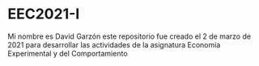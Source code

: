 # EEC2021-I
Mi nombre es David Garzón  este repositorio fue creado el 2 de marzo de 2021 para desarrollar las actividades de la asignatura Economía Experimental y del Comportamiento

